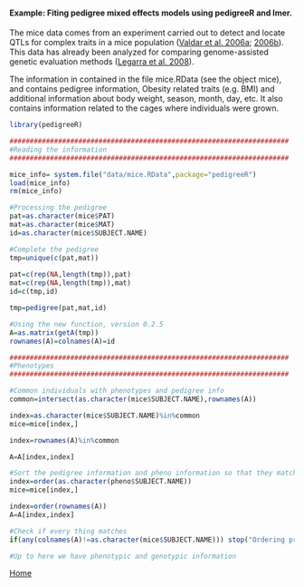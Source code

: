 #### Example: Fiting pedigree mixed effects models using pedigreeR and lmer.

The mice data comes from an experiment carried out to detect and locate QTLs for complex traits in a 
mice population ([Valdar et al. 2006a](http://www.ncbi.nlm.nih.gov/pubmed/16832355); [2006b](http://www.ncbi.nlm.nih.gov/pubmed/16888333)). This data has already been 
analyzed for comparing genome-assisted genetic evaluation methods 
([Legarra et al. 2008](http://www.ncbi.nlm.nih.gov/pubmed/18757934)).

The information in contained in the file mice.RData (see the object mice), and contains pedigree information,
Obesity related traits (e.g. BMI) and additional information about body weight, season, month, day, etc. It also contains
information related to the cages where individuals were grown.


```R
library(pedigreeR)

#####################################################################
#Reading the information
#####################################################################

mice_info= system.file("data/mice.RData",package="pedigreeR")
load(mice_info)
rm(mice_info)

#Processing the pedigree
pat=as.character(mice$PAT)
mat=as.character(mice$MAT)
id=as.character(mice$SUBJECT.NAME)

#Complete the pedigree
tmp=unique(c(pat,mat))
            
pat=c(rep(NA,length(tmp)),pat)
mat=c(rep(NA,length(tmp)),mat)
id=c(tmp,id)

tmp=pedigree(pat,mat,id)

#Using the new function, version 0.2.5
A=as.matrix(getA(tmp))
rownames(A)=colnames(A)=id

#####################################################################
#Phenotypes
#####################################################################

#Common individuals with phenotypes and pedigree info
common=intersect(as.character(mice$SUBJECT.NAME),rownames(A))

index=as.character(mice$SUBJECT.NAME)%in%common
mice=mice[index,]

index=rownames(A)%in%common

A=A[index,index]

#Sort the pedigree information and pheno information so that they match
index=order(as.character(pheno$SUBJECT.NAME))
mice=mice[index,]

index=order(rownames(A))
A=A[index,index]

#Check if every thing matches
if(any(colnames(A)!=as.character(mice$SUBJECT.NAME))) stop("Ordering problem\n")

#Up to here we have phenotypic and genotypic information

```
[Home](https://github.com/Rpedigree/pedigreeR)
 
